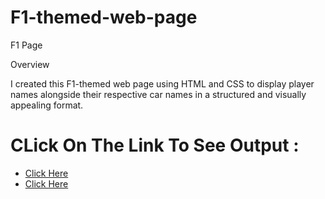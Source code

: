 # F1-themed-web-page
F1 Page

Overview

I created this F1-themed web page using HTML and CSS to display player names alongside their respective car names in a structured and visually appealing format.

# CLick On The Link To See Output :
* [Click Here](https://Rohan-Naroni.github.io/F1-themed-web-page/npm/main/index.html)
* [Click Here](https://Rohan-Naroni.github.io/landing-page/npm/index.html)
